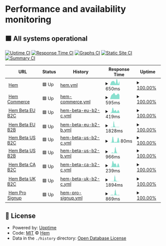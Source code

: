 # Performance and availability monitoring

## <!--live status--> **🟩 All systems operational**

[![Uptime CI](https://github.com/hemdesignstudio/upptime/workflows/Uptime%20CI/badge.svg)](https://github.com/hemdesignstudio/upptime/actions?query=workflow%3A%22Uptime+CI%22)
[![Response Time CI](https://github.com/hemdesignstudio/upptime/workflows/Response%20Time%20CI/badge.svg)](https://github.com/hemdesignstudio/upptime/actions?query=workflow%3A%22Response+Time+CI%22)
[![Graphs CI](https://github.com/hemdesignstudio/upptime/workflows/Graphs%20CI/badge.svg)](https://github.com/hemdesignstudio/upptime/actions?query=workflow%3A%22Graphs+CI%22)
[![Static Site CI](https://github.com/hemdesignstudio/upptime/workflows/Static%20Site%20CI/badge.svg)](https://github.com/hemdesignstudio/upptime/actions?query=workflow%3A%22Static+Site+CI%22)
[![Summary CI](https://github.com/hemdesignstudio/upptime/workflows/Summary%20CI/badge.svg)](https://github.com/hemdesignstudio/upptime/actions?query=workflow%3A%22Summary+CI%22)

<!--start: status pages-->
<!-- This summary is generated by Upptime (https://github.com/upptime/upptime) -->
<!-- Do not edit this manually, your changes will be overwritten -->
<!-- prettier-ignore -->
| URL | Status | History | Response Time | Uptime |
| --- | ------ | ------- | ------------- | ------ |
| <img alt="" src="https://favicons.githubusercontent.com/www.hem.com" height="13"> [Hem](https://www.hem.com) | 🟩 Up | [hem.yml](https://github.com/hemdesignstudio/upptime/commits/HEAD/history/hem.yml) | <details><summary><img alt="Response time graph" src="./graphs/hem/response-time-week.png" height="20"> 650ms</summary><br><a href="https://hemdesignstudio.github.io/upptime/history/hem"><img alt="Response time 292" src="https://img.shields.io/endpoint?url=https%3A%2F%2Fraw.githubusercontent.com%2Fhemdesignstudio%2Fupptime%2FHEAD%2Fapi%2Fhem%2Fresponse-time.json"></a><br><a href="https://hemdesignstudio.github.io/upptime/history/hem"><img alt="24-hour response time 754" src="https://img.shields.io/endpoint?url=https%3A%2F%2Fraw.githubusercontent.com%2Fhemdesignstudio%2Fupptime%2FHEAD%2Fapi%2Fhem%2Fresponse-time-day.json"></a><br><a href="https://hemdesignstudio.github.io/upptime/history/hem"><img alt="7-day response time 650" src="https://img.shields.io/endpoint?url=https%3A%2F%2Fraw.githubusercontent.com%2Fhemdesignstudio%2Fupptime%2FHEAD%2Fapi%2Fhem%2Fresponse-time-week.json"></a><br><a href="https://hemdesignstudio.github.io/upptime/history/hem"><img alt="30-day response time 575" src="https://img.shields.io/endpoint?url=https%3A%2F%2Fraw.githubusercontent.com%2Fhemdesignstudio%2Fupptime%2FHEAD%2Fapi%2Fhem%2Fresponse-time-month.json"></a><br><a href="https://hemdesignstudio.github.io/upptime/history/hem"><img alt="1-year response time 298" src="https://img.shields.io/endpoint?url=https%3A%2F%2Fraw.githubusercontent.com%2Fhemdesignstudio%2Fupptime%2FHEAD%2Fapi%2Fhem%2Fresponse-time-year.json"></a></details> | <details><summary><a href="https://hemdesignstudio.github.io/upptime/history/hem">100.00%</a></summary><a href="https://hemdesignstudio.github.io/upptime/history/hem"><img alt="All-time uptime 99.88%" src="https://img.shields.io/endpoint?url=https%3A%2F%2Fraw.githubusercontent.com%2Fhemdesignstudio%2Fupptime%2FHEAD%2Fapi%2Fhem%2Fuptime.json"></a><br><a href="https://hemdesignstudio.github.io/upptime/history/hem"><img alt="24-hour uptime 100.00%" src="https://img.shields.io/endpoint?url=https%3A%2F%2Fraw.githubusercontent.com%2Fhemdesignstudio%2Fupptime%2FHEAD%2Fapi%2Fhem%2Fuptime-day.json"></a><br><a href="https://hemdesignstudio.github.io/upptime/history/hem"><img alt="7-day uptime 100.00%" src="https://img.shields.io/endpoint?url=https%3A%2F%2Fraw.githubusercontent.com%2Fhemdesignstudio%2Fupptime%2FHEAD%2Fapi%2Fhem%2Fuptime-week.json"></a><br><a href="https://hemdesignstudio.github.io/upptime/history/hem"><img alt="30-day uptime 100.00%" src="https://img.shields.io/endpoint?url=https%3A%2F%2Fraw.githubusercontent.com%2Fhemdesignstudio%2Fupptime%2FHEAD%2Fapi%2Fhem%2Fuptime-month.json"></a><br><a href="https://hemdesignstudio.github.io/upptime/history/hem"><img alt="1-year uptime 100.00%" src="https://img.shields.io/endpoint?url=https%3A%2F%2Fraw.githubusercontent.com%2Fhemdesignstudio%2Fupptime%2FHEAD%2Fapi%2Fhem%2Fuptime-year.json"></a></details>
| <img alt="" src="https://favicons.githubusercontent.com/commerce.hem.com" height="13"> [Hem Commerce](https://commerce.hem.com/api/v1/health/) | 🟩 Up | [hem-commerce.yml](https://github.com/hemdesignstudio/upptime/commits/HEAD/history/hem-commerce.yml) | <details><summary><img alt="Response time graph" src="./graphs/hem-commerce/response-time-week.png" height="20"> 595ms</summary><br><a href="https://hemdesignstudio.github.io/upptime/history/hem-commerce"><img alt="Response time 491" src="https://img.shields.io/endpoint?url=https%3A%2F%2Fraw.githubusercontent.com%2Fhemdesignstudio%2Fupptime%2FHEAD%2Fapi%2Fhem-commerce%2Fresponse-time.json"></a><br><a href="https://hemdesignstudio.github.io/upptime/history/hem-commerce"><img alt="24-hour response time 520" src="https://img.shields.io/endpoint?url=https%3A%2F%2Fraw.githubusercontent.com%2Fhemdesignstudio%2Fupptime%2FHEAD%2Fapi%2Fhem-commerce%2Fresponse-time-day.json"></a><br><a href="https://hemdesignstudio.github.io/upptime/history/hem-commerce"><img alt="7-day response time 595" src="https://img.shields.io/endpoint?url=https%3A%2F%2Fraw.githubusercontent.com%2Fhemdesignstudio%2Fupptime%2FHEAD%2Fapi%2Fhem-commerce%2Fresponse-time-week.json"></a><br><a href="https://hemdesignstudio.github.io/upptime/history/hem-commerce"><img alt="30-day response time 511" src="https://img.shields.io/endpoint?url=https%3A%2F%2Fraw.githubusercontent.com%2Fhemdesignstudio%2Fupptime%2FHEAD%2Fapi%2Fhem-commerce%2Fresponse-time-month.json"></a><br><a href="https://hemdesignstudio.github.io/upptime/history/hem-commerce"><img alt="1-year response time 485" src="https://img.shields.io/endpoint?url=https%3A%2F%2Fraw.githubusercontent.com%2Fhemdesignstudio%2Fupptime%2FHEAD%2Fapi%2Fhem-commerce%2Fresponse-time-year.json"></a></details> | <details><summary><a href="https://hemdesignstudio.github.io/upptime/history/hem-commerce">100.00%</a></summary><a href="https://hemdesignstudio.github.io/upptime/history/hem-commerce"><img alt="All-time uptime 99.83%" src="https://img.shields.io/endpoint?url=https%3A%2F%2Fraw.githubusercontent.com%2Fhemdesignstudio%2Fupptime%2FHEAD%2Fapi%2Fhem-commerce%2Fuptime.json"></a><br><a href="https://hemdesignstudio.github.io/upptime/history/hem-commerce"><img alt="24-hour uptime 100.00%" src="https://img.shields.io/endpoint?url=https%3A%2F%2Fraw.githubusercontent.com%2Fhemdesignstudio%2Fupptime%2FHEAD%2Fapi%2Fhem-commerce%2Fuptime-day.json"></a><br><a href="https://hemdesignstudio.github.io/upptime/history/hem-commerce"><img alt="7-day uptime 100.00%" src="https://img.shields.io/endpoint?url=https%3A%2F%2Fraw.githubusercontent.com%2Fhemdesignstudio%2Fupptime%2FHEAD%2Fapi%2Fhem-commerce%2Fuptime-week.json"></a><br><a href="https://hemdesignstudio.github.io/upptime/history/hem-commerce"><img alt="30-day uptime 100.00%" src="https://img.shields.io/endpoint?url=https%3A%2F%2Fraw.githubusercontent.com%2Fhemdesignstudio%2Fupptime%2FHEAD%2Fapi%2Fhem-commerce%2Fuptime-month.json"></a><br><a href="https://hemdesignstudio.github.io/upptime/history/hem-commerce"><img alt="1-year uptime 100.00%" src="https://img.shields.io/endpoint?url=https%3A%2F%2Fraw.githubusercontent.com%2Fhemdesignstudio%2Fupptime%2FHEAD%2Fapi%2Fhem-commerce%2Fuptime-year.json"></a></details>
| <img alt="" src="https://favicons.githubusercontent.com/beta.hem.com" height="13"> [Hem Beta EU B2C](https://beta.hem.com/en-eu/) | 🟩 Up | [hem-beta-eu-b2-c.yml](https://github.com/hemdesignstudio/upptime/commits/HEAD/history/hem-beta-eu-b2-c.yml) | <details><summary><img alt="Response time graph" src="./graphs/hem-beta-eu-b2-c/response-time-week.png" height="20"> 419ms</summary><br><a href="https://hemdesignstudio.github.io/upptime/history/hem-beta-eu-b2-c"><img alt="Response time 1043" src="https://img.shields.io/endpoint?url=https%3A%2F%2Fraw.githubusercontent.com%2Fhemdesignstudio%2Fupptime%2FHEAD%2Fapi%2Fhem-beta-eu-b2-c%2Fresponse-time.json"></a><br><a href="https://hemdesignstudio.github.io/upptime/history/hem-beta-eu-b2-c"><img alt="24-hour response time 140" src="https://img.shields.io/endpoint?url=https%3A%2F%2Fraw.githubusercontent.com%2Fhemdesignstudio%2Fupptime%2FHEAD%2Fapi%2Fhem-beta-eu-b2-c%2Fresponse-time-day.json"></a><br><a href="https://hemdesignstudio.github.io/upptime/history/hem-beta-eu-b2-c"><img alt="7-day response time 419" src="https://img.shields.io/endpoint?url=https%3A%2F%2Fraw.githubusercontent.com%2Fhemdesignstudio%2Fupptime%2FHEAD%2Fapi%2Fhem-beta-eu-b2-c%2Fresponse-time-week.json"></a><br><a href="https://hemdesignstudio.github.io/upptime/history/hem-beta-eu-b2-c"><img alt="30-day response time 1043" src="https://img.shields.io/endpoint?url=https%3A%2F%2Fraw.githubusercontent.com%2Fhemdesignstudio%2Fupptime%2FHEAD%2Fapi%2Fhem-beta-eu-b2-c%2Fresponse-time-month.json"></a><br><a href="https://hemdesignstudio.github.io/upptime/history/hem-beta-eu-b2-c"><img alt="1-year response time 1043" src="https://img.shields.io/endpoint?url=https%3A%2F%2Fraw.githubusercontent.com%2Fhemdesignstudio%2Fupptime%2FHEAD%2Fapi%2Fhem-beta-eu-b2-c%2Fresponse-time-year.json"></a></details> | <details><summary><a href="https://hemdesignstudio.github.io/upptime/history/hem-beta-eu-b2-c">100.00%</a></summary><a href="https://hemdesignstudio.github.io/upptime/history/hem-beta-eu-b2-c"><img alt="All-time uptime 100.00%" src="https://img.shields.io/endpoint?url=https%3A%2F%2Fraw.githubusercontent.com%2Fhemdesignstudio%2Fupptime%2FHEAD%2Fapi%2Fhem-beta-eu-b2-c%2Fuptime.json"></a><br><a href="https://hemdesignstudio.github.io/upptime/history/hem-beta-eu-b2-c"><img alt="24-hour uptime 100.00%" src="https://img.shields.io/endpoint?url=https%3A%2F%2Fraw.githubusercontent.com%2Fhemdesignstudio%2Fupptime%2FHEAD%2Fapi%2Fhem-beta-eu-b2-c%2Fuptime-day.json"></a><br><a href="https://hemdesignstudio.github.io/upptime/history/hem-beta-eu-b2-c"><img alt="7-day uptime 100.00%" src="https://img.shields.io/endpoint?url=https%3A%2F%2Fraw.githubusercontent.com%2Fhemdesignstudio%2Fupptime%2FHEAD%2Fapi%2Fhem-beta-eu-b2-c%2Fuptime-week.json"></a><br><a href="https://hemdesignstudio.github.io/upptime/history/hem-beta-eu-b2-c"><img alt="30-day uptime 100.00%" src="https://img.shields.io/endpoint?url=https%3A%2F%2Fraw.githubusercontent.com%2Fhemdesignstudio%2Fupptime%2FHEAD%2Fapi%2Fhem-beta-eu-b2-c%2Fuptime-month.json"></a><br><a href="https://hemdesignstudio.github.io/upptime/history/hem-beta-eu-b2-c"><img alt="1-year uptime 100.00%" src="https://img.shields.io/endpoint?url=https%3A%2F%2Fraw.githubusercontent.com%2Fhemdesignstudio%2Fupptime%2FHEAD%2Fapi%2Fhem-beta-eu-b2-c%2Fuptime-year.json"></a></details>
| <img alt="" src="https://favicons.githubusercontent.com/beta.pro.hem.com" height="13"> [Hem Beta EU B2B](https://beta.pro.hem.com/en-eu/) | 🟩 Up | [hem-beta-eu-b2-b.yml](https://github.com/hemdesignstudio/upptime/commits/HEAD/history/hem-beta-eu-b2-b.yml) | <details><summary><img alt="Response time graph" src="./graphs/hem-beta-eu-b2-b/response-time-week.png" height="20"> 1828ms</summary><br><a href="https://hemdesignstudio.github.io/upptime/history/hem-beta-eu-b2-b"><img alt="Response time 2049" src="https://img.shields.io/endpoint?url=https%3A%2F%2Fraw.githubusercontent.com%2Fhemdesignstudio%2Fupptime%2FHEAD%2Fapi%2Fhem-beta-eu-b2-b%2Fresponse-time.json"></a><br><a href="https://hemdesignstudio.github.io/upptime/history/hem-beta-eu-b2-b"><img alt="24-hour response time 114" src="https://img.shields.io/endpoint?url=https%3A%2F%2Fraw.githubusercontent.com%2Fhemdesignstudio%2Fupptime%2FHEAD%2Fapi%2Fhem-beta-eu-b2-b%2Fresponse-time-day.json"></a><br><a href="https://hemdesignstudio.github.io/upptime/history/hem-beta-eu-b2-b"><img alt="7-day response time 1828" src="https://img.shields.io/endpoint?url=https%3A%2F%2Fraw.githubusercontent.com%2Fhemdesignstudio%2Fupptime%2FHEAD%2Fapi%2Fhem-beta-eu-b2-b%2Fresponse-time-week.json"></a><br><a href="https://hemdesignstudio.github.io/upptime/history/hem-beta-eu-b2-b"><img alt="30-day response time 2049" src="https://img.shields.io/endpoint?url=https%3A%2F%2Fraw.githubusercontent.com%2Fhemdesignstudio%2Fupptime%2FHEAD%2Fapi%2Fhem-beta-eu-b2-b%2Fresponse-time-month.json"></a><br><a href="https://hemdesignstudio.github.io/upptime/history/hem-beta-eu-b2-b"><img alt="1-year response time 2049" src="https://img.shields.io/endpoint?url=https%3A%2F%2Fraw.githubusercontent.com%2Fhemdesignstudio%2Fupptime%2FHEAD%2Fapi%2Fhem-beta-eu-b2-b%2Fresponse-time-year.json"></a></details> | <details><summary><a href="https://hemdesignstudio.github.io/upptime/history/hem-beta-eu-b2-b">100.00%</a></summary><a href="https://hemdesignstudio.github.io/upptime/history/hem-beta-eu-b2-b"><img alt="All-time uptime 100.00%" src="https://img.shields.io/endpoint?url=https%3A%2F%2Fraw.githubusercontent.com%2Fhemdesignstudio%2Fupptime%2FHEAD%2Fapi%2Fhem-beta-eu-b2-b%2Fuptime.json"></a><br><a href="https://hemdesignstudio.github.io/upptime/history/hem-beta-eu-b2-b"><img alt="24-hour uptime 100.00%" src="https://img.shields.io/endpoint?url=https%3A%2F%2Fraw.githubusercontent.com%2Fhemdesignstudio%2Fupptime%2FHEAD%2Fapi%2Fhem-beta-eu-b2-b%2Fuptime-day.json"></a><br><a href="https://hemdesignstudio.github.io/upptime/history/hem-beta-eu-b2-b"><img alt="7-day uptime 100.00%" src="https://img.shields.io/endpoint?url=https%3A%2F%2Fraw.githubusercontent.com%2Fhemdesignstudio%2Fupptime%2FHEAD%2Fapi%2Fhem-beta-eu-b2-b%2Fuptime-week.json"></a><br><a href="https://hemdesignstudio.github.io/upptime/history/hem-beta-eu-b2-b"><img alt="30-day uptime 100.00%" src="https://img.shields.io/endpoint?url=https%3A%2F%2Fraw.githubusercontent.com%2Fhemdesignstudio%2Fupptime%2FHEAD%2Fapi%2Fhem-beta-eu-b2-b%2Fuptime-month.json"></a><br><a href="https://hemdesignstudio.github.io/upptime/history/hem-beta-eu-b2-b"><img alt="1-year uptime 100.00%" src="https://img.shields.io/endpoint?url=https%3A%2F%2Fraw.githubusercontent.com%2Fhemdesignstudio%2Fupptime%2FHEAD%2Fapi%2Fhem-beta-eu-b2-b%2Fuptime-year.json"></a></details>
| <img alt="" src="https://favicons.githubusercontent.com/beta.hem.com" height="13"> [Hem Beta US B2C](https://beta.hem.com/en-us/) | 🟩 Up | [hem-beta-us-b2-c.yml](https://github.com/hemdesignstudio/upptime/commits/HEAD/history/hem-beta-us-b2-c.yml) | <details><summary><img alt="Response time graph" src="./graphs/hem-beta-us-b2-c/response-time-week.png" height="20"> 80ms</summary><br><a href="https://hemdesignstudio.github.io/upptime/history/hem-beta-us-b2-c"><img alt="Response time 1154" src="https://img.shields.io/endpoint?url=https%3A%2F%2Fraw.githubusercontent.com%2Fhemdesignstudio%2Fupptime%2FHEAD%2Fapi%2Fhem-beta-us-b2-c%2Fresponse-time.json"></a><br><a href="https://hemdesignstudio.github.io/upptime/history/hem-beta-us-b2-c"><img alt="24-hour response time 36" src="https://img.shields.io/endpoint?url=https%3A%2F%2Fraw.githubusercontent.com%2Fhemdesignstudio%2Fupptime%2FHEAD%2Fapi%2Fhem-beta-us-b2-c%2Fresponse-time-day.json"></a><br><a href="https://hemdesignstudio.github.io/upptime/history/hem-beta-us-b2-c"><img alt="7-day response time 80" src="https://img.shields.io/endpoint?url=https%3A%2F%2Fraw.githubusercontent.com%2Fhemdesignstudio%2Fupptime%2FHEAD%2Fapi%2Fhem-beta-us-b2-c%2Fresponse-time-week.json"></a><br><a href="https://hemdesignstudio.github.io/upptime/history/hem-beta-us-b2-c"><img alt="30-day response time 1154" src="https://img.shields.io/endpoint?url=https%3A%2F%2Fraw.githubusercontent.com%2Fhemdesignstudio%2Fupptime%2FHEAD%2Fapi%2Fhem-beta-us-b2-c%2Fresponse-time-month.json"></a><br><a href="https://hemdesignstudio.github.io/upptime/history/hem-beta-us-b2-c"><img alt="1-year response time 1154" src="https://img.shields.io/endpoint?url=https%3A%2F%2Fraw.githubusercontent.com%2Fhemdesignstudio%2Fupptime%2FHEAD%2Fapi%2Fhem-beta-us-b2-c%2Fresponse-time-year.json"></a></details> | <details><summary><a href="https://hemdesignstudio.github.io/upptime/history/hem-beta-us-b2-c">100.00%</a></summary><a href="https://hemdesignstudio.github.io/upptime/history/hem-beta-us-b2-c"><img alt="All-time uptime 100.00%" src="https://img.shields.io/endpoint?url=https%3A%2F%2Fraw.githubusercontent.com%2Fhemdesignstudio%2Fupptime%2FHEAD%2Fapi%2Fhem-beta-us-b2-c%2Fuptime.json"></a><br><a href="https://hemdesignstudio.github.io/upptime/history/hem-beta-us-b2-c"><img alt="24-hour uptime 100.00%" src="https://img.shields.io/endpoint?url=https%3A%2F%2Fraw.githubusercontent.com%2Fhemdesignstudio%2Fupptime%2FHEAD%2Fapi%2Fhem-beta-us-b2-c%2Fuptime-day.json"></a><br><a href="https://hemdesignstudio.github.io/upptime/history/hem-beta-us-b2-c"><img alt="7-day uptime 100.00%" src="https://img.shields.io/endpoint?url=https%3A%2F%2Fraw.githubusercontent.com%2Fhemdesignstudio%2Fupptime%2FHEAD%2Fapi%2Fhem-beta-us-b2-c%2Fuptime-week.json"></a><br><a href="https://hemdesignstudio.github.io/upptime/history/hem-beta-us-b2-c"><img alt="30-day uptime 100.00%" src="https://img.shields.io/endpoint?url=https%3A%2F%2Fraw.githubusercontent.com%2Fhemdesignstudio%2Fupptime%2FHEAD%2Fapi%2Fhem-beta-us-b2-c%2Fuptime-month.json"></a><br><a href="https://hemdesignstudio.github.io/upptime/history/hem-beta-us-b2-c"><img alt="1-year uptime 100.00%" src="https://img.shields.io/endpoint?url=https%3A%2F%2Fraw.githubusercontent.com%2Fhemdesignstudio%2Fupptime%2FHEAD%2Fapi%2Fhem-beta-us-b2-c%2Fuptime-year.json"></a></details>
| <img alt="" src="https://favicons.githubusercontent.com/beta.pro.hem.com" height="13"> [Hem Beta US B2B](https://beta.pro.hem.com/en-us/) | 🟩 Up | [hem-beta-us-b2-b.yml](https://github.com/hemdesignstudio/upptime/commits/HEAD/history/hem-beta-us-b2-b.yml) | <details><summary><img alt="Response time graph" src="./graphs/hem-beta-us-b2-b/response-time-week.png" height="20"> 966ms</summary><br><a href="https://hemdesignstudio.github.io/upptime/history/hem-beta-us-b2-b"><img alt="Response time 1480" src="https://img.shields.io/endpoint?url=https%3A%2F%2Fraw.githubusercontent.com%2Fhemdesignstudio%2Fupptime%2FHEAD%2Fapi%2Fhem-beta-us-b2-b%2Fresponse-time.json"></a><br><a href="https://hemdesignstudio.github.io/upptime/history/hem-beta-us-b2-b"><img alt="24-hour response time 16" src="https://img.shields.io/endpoint?url=https%3A%2F%2Fraw.githubusercontent.com%2Fhemdesignstudio%2Fupptime%2FHEAD%2Fapi%2Fhem-beta-us-b2-b%2Fresponse-time-day.json"></a><br><a href="https://hemdesignstudio.github.io/upptime/history/hem-beta-us-b2-b"><img alt="7-day response time 966" src="https://img.shields.io/endpoint?url=https%3A%2F%2Fraw.githubusercontent.com%2Fhemdesignstudio%2Fupptime%2FHEAD%2Fapi%2Fhem-beta-us-b2-b%2Fresponse-time-week.json"></a><br><a href="https://hemdesignstudio.github.io/upptime/history/hem-beta-us-b2-b"><img alt="30-day response time 1480" src="https://img.shields.io/endpoint?url=https%3A%2F%2Fraw.githubusercontent.com%2Fhemdesignstudio%2Fupptime%2FHEAD%2Fapi%2Fhem-beta-us-b2-b%2Fresponse-time-month.json"></a><br><a href="https://hemdesignstudio.github.io/upptime/history/hem-beta-us-b2-b"><img alt="1-year response time 1480" src="https://img.shields.io/endpoint?url=https%3A%2F%2Fraw.githubusercontent.com%2Fhemdesignstudio%2Fupptime%2FHEAD%2Fapi%2Fhem-beta-us-b2-b%2Fresponse-time-year.json"></a></details> | <details><summary><a href="https://hemdesignstudio.github.io/upptime/history/hem-beta-us-b2-b">100.00%</a></summary><a href="https://hemdesignstudio.github.io/upptime/history/hem-beta-us-b2-b"><img alt="All-time uptime 100.00%" src="https://img.shields.io/endpoint?url=https%3A%2F%2Fraw.githubusercontent.com%2Fhemdesignstudio%2Fupptime%2FHEAD%2Fapi%2Fhem-beta-us-b2-b%2Fuptime.json"></a><br><a href="https://hemdesignstudio.github.io/upptime/history/hem-beta-us-b2-b"><img alt="24-hour uptime 100.00%" src="https://img.shields.io/endpoint?url=https%3A%2F%2Fraw.githubusercontent.com%2Fhemdesignstudio%2Fupptime%2FHEAD%2Fapi%2Fhem-beta-us-b2-b%2Fuptime-day.json"></a><br><a href="https://hemdesignstudio.github.io/upptime/history/hem-beta-us-b2-b"><img alt="7-day uptime 100.00%" src="https://img.shields.io/endpoint?url=https%3A%2F%2Fraw.githubusercontent.com%2Fhemdesignstudio%2Fupptime%2FHEAD%2Fapi%2Fhem-beta-us-b2-b%2Fuptime-week.json"></a><br><a href="https://hemdesignstudio.github.io/upptime/history/hem-beta-us-b2-b"><img alt="30-day uptime 100.00%" src="https://img.shields.io/endpoint?url=https%3A%2F%2Fraw.githubusercontent.com%2Fhemdesignstudio%2Fupptime%2FHEAD%2Fapi%2Fhem-beta-us-b2-b%2Fuptime-month.json"></a><br><a href="https://hemdesignstudio.github.io/upptime/history/hem-beta-us-b2-b"><img alt="1-year uptime 100.00%" src="https://img.shields.io/endpoint?url=https%3A%2F%2Fraw.githubusercontent.com%2Fhemdesignstudio%2Fupptime%2FHEAD%2Fapi%2Fhem-beta-us-b2-b%2Fuptime-year.json"></a></details>
| <img alt="" src="https://favicons.githubusercontent.com/beta.hem.com" height="13"> [Hem Beta CA B2C](https://beta.hem.com/en-ca/) | 🟩 Up | [hem-beta-ca-b2-c.yml](https://github.com/hemdesignstudio/upptime/commits/HEAD/history/hem-beta-ca-b2-c.yml) | <details><summary><img alt="Response time graph" src="./graphs/hem-beta-ca-b2-c/response-time-week.png" height="20"> 239ms</summary><br><a href="https://hemdesignstudio.github.io/upptime/history/hem-beta-ca-b2-c"><img alt="Response time 628" src="https://img.shields.io/endpoint?url=https%3A%2F%2Fraw.githubusercontent.com%2Fhemdesignstudio%2Fupptime%2FHEAD%2Fapi%2Fhem-beta-ca-b2-c%2Fresponse-time.json"></a><br><a href="https://hemdesignstudio.github.io/upptime/history/hem-beta-ca-b2-c"><img alt="24-hour response time 16" src="https://img.shields.io/endpoint?url=https%3A%2F%2Fraw.githubusercontent.com%2Fhemdesignstudio%2Fupptime%2FHEAD%2Fapi%2Fhem-beta-ca-b2-c%2Fresponse-time-day.json"></a><br><a href="https://hemdesignstudio.github.io/upptime/history/hem-beta-ca-b2-c"><img alt="7-day response time 239" src="https://img.shields.io/endpoint?url=https%3A%2F%2Fraw.githubusercontent.com%2Fhemdesignstudio%2Fupptime%2FHEAD%2Fapi%2Fhem-beta-ca-b2-c%2Fresponse-time-week.json"></a><br><a href="https://hemdesignstudio.github.io/upptime/history/hem-beta-ca-b2-c"><img alt="30-day response time 628" src="https://img.shields.io/endpoint?url=https%3A%2F%2Fraw.githubusercontent.com%2Fhemdesignstudio%2Fupptime%2FHEAD%2Fapi%2Fhem-beta-ca-b2-c%2Fresponse-time-month.json"></a><br><a href="https://hemdesignstudio.github.io/upptime/history/hem-beta-ca-b2-c"><img alt="1-year response time 628" src="https://img.shields.io/endpoint?url=https%3A%2F%2Fraw.githubusercontent.com%2Fhemdesignstudio%2Fupptime%2FHEAD%2Fapi%2Fhem-beta-ca-b2-c%2Fresponse-time-year.json"></a></details> | <details><summary><a href="https://hemdesignstudio.github.io/upptime/history/hem-beta-ca-b2-c">100.00%</a></summary><a href="https://hemdesignstudio.github.io/upptime/history/hem-beta-ca-b2-c"><img alt="All-time uptime 100.00%" src="https://img.shields.io/endpoint?url=https%3A%2F%2Fraw.githubusercontent.com%2Fhemdesignstudio%2Fupptime%2FHEAD%2Fapi%2Fhem-beta-ca-b2-c%2Fuptime.json"></a><br><a href="https://hemdesignstudio.github.io/upptime/history/hem-beta-ca-b2-c"><img alt="24-hour uptime 100.00%" src="https://img.shields.io/endpoint?url=https%3A%2F%2Fraw.githubusercontent.com%2Fhemdesignstudio%2Fupptime%2FHEAD%2Fapi%2Fhem-beta-ca-b2-c%2Fuptime-day.json"></a><br><a href="https://hemdesignstudio.github.io/upptime/history/hem-beta-ca-b2-c"><img alt="7-day uptime 100.00%" src="https://img.shields.io/endpoint?url=https%3A%2F%2Fraw.githubusercontent.com%2Fhemdesignstudio%2Fupptime%2FHEAD%2Fapi%2Fhem-beta-ca-b2-c%2Fuptime-week.json"></a><br><a href="https://hemdesignstudio.github.io/upptime/history/hem-beta-ca-b2-c"><img alt="30-day uptime 100.00%" src="https://img.shields.io/endpoint?url=https%3A%2F%2Fraw.githubusercontent.com%2Fhemdesignstudio%2Fupptime%2FHEAD%2Fapi%2Fhem-beta-ca-b2-c%2Fuptime-month.json"></a><br><a href="https://hemdesignstudio.github.io/upptime/history/hem-beta-ca-b2-c"><img alt="1-year uptime 100.00%" src="https://img.shields.io/endpoint?url=https%3A%2F%2Fraw.githubusercontent.com%2Fhemdesignstudio%2Fupptime%2FHEAD%2Fapi%2Fhem-beta-ca-b2-c%2Fuptime-year.json"></a></details>
| <img alt="" src="https://favicons.githubusercontent.com/beta.pro.hem.com" height="13"> [Hem Beta UK B2C](https://beta.pro.hem.com/en-gb/) | 🟩 Up | [hem-beta-uk-b2-c.yml](https://github.com/hemdesignstudio/upptime/commits/HEAD/history/hem-beta-uk-b2-c.yml) | <details><summary><img alt="Response time graph" src="./graphs/hem-beta-uk-b2-c/response-time-week.png" height="20"> 1894ms</summary><br><a href="https://hemdesignstudio.github.io/upptime/history/hem-beta-uk-b2-c"><img alt="Response time 1654" src="https://img.shields.io/endpoint?url=https%3A%2F%2Fraw.githubusercontent.com%2Fhemdesignstudio%2Fupptime%2FHEAD%2Fapi%2Fhem-beta-uk-b2-c%2Fresponse-time.json"></a><br><a href="https://hemdesignstudio.github.io/upptime/history/hem-beta-uk-b2-c"><img alt="24-hour response time 17" src="https://img.shields.io/endpoint?url=https%3A%2F%2Fraw.githubusercontent.com%2Fhemdesignstudio%2Fupptime%2FHEAD%2Fapi%2Fhem-beta-uk-b2-c%2Fresponse-time-day.json"></a><br><a href="https://hemdesignstudio.github.io/upptime/history/hem-beta-uk-b2-c"><img alt="7-day response time 1894" src="https://img.shields.io/endpoint?url=https%3A%2F%2Fraw.githubusercontent.com%2Fhemdesignstudio%2Fupptime%2FHEAD%2Fapi%2Fhem-beta-uk-b2-c%2Fresponse-time-week.json"></a><br><a href="https://hemdesignstudio.github.io/upptime/history/hem-beta-uk-b2-c"><img alt="30-day response time 1654" src="https://img.shields.io/endpoint?url=https%3A%2F%2Fraw.githubusercontent.com%2Fhemdesignstudio%2Fupptime%2FHEAD%2Fapi%2Fhem-beta-uk-b2-c%2Fresponse-time-month.json"></a><br><a href="https://hemdesignstudio.github.io/upptime/history/hem-beta-uk-b2-c"><img alt="1-year response time 1654" src="https://img.shields.io/endpoint?url=https%3A%2F%2Fraw.githubusercontent.com%2Fhemdesignstudio%2Fupptime%2FHEAD%2Fapi%2Fhem-beta-uk-b2-c%2Fresponse-time-year.json"></a></details> | <details><summary><a href="https://hemdesignstudio.github.io/upptime/history/hem-beta-uk-b2-c">100.00%</a></summary><a href="https://hemdesignstudio.github.io/upptime/history/hem-beta-uk-b2-c"><img alt="All-time uptime 100.00%" src="https://img.shields.io/endpoint?url=https%3A%2F%2Fraw.githubusercontent.com%2Fhemdesignstudio%2Fupptime%2FHEAD%2Fapi%2Fhem-beta-uk-b2-c%2Fuptime.json"></a><br><a href="https://hemdesignstudio.github.io/upptime/history/hem-beta-uk-b2-c"><img alt="24-hour uptime 100.00%" src="https://img.shields.io/endpoint?url=https%3A%2F%2Fraw.githubusercontent.com%2Fhemdesignstudio%2Fupptime%2FHEAD%2Fapi%2Fhem-beta-uk-b2-c%2Fuptime-day.json"></a><br><a href="https://hemdesignstudio.github.io/upptime/history/hem-beta-uk-b2-c"><img alt="7-day uptime 100.00%" src="https://img.shields.io/endpoint?url=https%3A%2F%2Fraw.githubusercontent.com%2Fhemdesignstudio%2Fupptime%2FHEAD%2Fapi%2Fhem-beta-uk-b2-c%2Fuptime-week.json"></a><br><a href="https://hemdesignstudio.github.io/upptime/history/hem-beta-uk-b2-c"><img alt="30-day uptime 100.00%" src="https://img.shields.io/endpoint?url=https%3A%2F%2Fraw.githubusercontent.com%2Fhemdesignstudio%2Fupptime%2FHEAD%2Fapi%2Fhem-beta-uk-b2-c%2Fuptime-month.json"></a><br><a href="https://hemdesignstudio.github.io/upptime/history/hem-beta-uk-b2-c"><img alt="1-year uptime 100.00%" src="https://img.shields.io/endpoint?url=https%3A%2F%2Fraw.githubusercontent.com%2Fhemdesignstudio%2Fupptime%2FHEAD%2Fapi%2Fhem-beta-uk-b2-c%2Fuptime-year.json"></a></details>
| <img alt="" src="https://favicons.githubusercontent.com/pro-signup.hem.com" height="13"> [Hem Pro Signup](https://pro-signup.hem.com/) | 🟩 Up | [hem-pro-signup.yml](https://github.com/hemdesignstudio/upptime/commits/HEAD/history/hem-pro-signup.yml) | <details><summary><img alt="Response time graph" src="./graphs/hem-pro-signup/response-time-week.png" height="20"> 869ms</summary><br><a href="https://hemdesignstudio.github.io/upptime/history/hem-pro-signup"><img alt="Response time 611" src="https://img.shields.io/endpoint?url=https%3A%2F%2Fraw.githubusercontent.com%2Fhemdesignstudio%2Fupptime%2FHEAD%2Fapi%2Fhem-pro-signup%2Fresponse-time.json"></a><br><a href="https://hemdesignstudio.github.io/upptime/history/hem-pro-signup"><img alt="24-hour response time 178" src="https://img.shields.io/endpoint?url=https%3A%2F%2Fraw.githubusercontent.com%2Fhemdesignstudio%2Fupptime%2FHEAD%2Fapi%2Fhem-pro-signup%2Fresponse-time-day.json"></a><br><a href="https://hemdesignstudio.github.io/upptime/history/hem-pro-signup"><img alt="7-day response time 869" src="https://img.shields.io/endpoint?url=https%3A%2F%2Fraw.githubusercontent.com%2Fhemdesignstudio%2Fupptime%2FHEAD%2Fapi%2Fhem-pro-signup%2Fresponse-time-week.json"></a><br><a href="https://hemdesignstudio.github.io/upptime/history/hem-pro-signup"><img alt="30-day response time 611" src="https://img.shields.io/endpoint?url=https%3A%2F%2Fraw.githubusercontent.com%2Fhemdesignstudio%2Fupptime%2FHEAD%2Fapi%2Fhem-pro-signup%2Fresponse-time-month.json"></a><br><a href="https://hemdesignstudio.github.io/upptime/history/hem-pro-signup"><img alt="1-year response time 611" src="https://img.shields.io/endpoint?url=https%3A%2F%2Fraw.githubusercontent.com%2Fhemdesignstudio%2Fupptime%2FHEAD%2Fapi%2Fhem-pro-signup%2Fresponse-time-year.json"></a></details> | <details><summary><a href="https://hemdesignstudio.github.io/upptime/history/hem-pro-signup">100.00%</a></summary><a href="https://hemdesignstudio.github.io/upptime/history/hem-pro-signup"><img alt="All-time uptime 100.00%" src="https://img.shields.io/endpoint?url=https%3A%2F%2Fraw.githubusercontent.com%2Fhemdesignstudio%2Fupptime%2FHEAD%2Fapi%2Fhem-pro-signup%2Fuptime.json"></a><br><a href="https://hemdesignstudio.github.io/upptime/history/hem-pro-signup"><img alt="24-hour uptime 100.00%" src="https://img.shields.io/endpoint?url=https%3A%2F%2Fraw.githubusercontent.com%2Fhemdesignstudio%2Fupptime%2FHEAD%2Fapi%2Fhem-pro-signup%2Fuptime-day.json"></a><br><a href="https://hemdesignstudio.github.io/upptime/history/hem-pro-signup"><img alt="7-day uptime 100.00%" src="https://img.shields.io/endpoint?url=https%3A%2F%2Fraw.githubusercontent.com%2Fhemdesignstudio%2Fupptime%2FHEAD%2Fapi%2Fhem-pro-signup%2Fuptime-week.json"></a><br><a href="https://hemdesignstudio.github.io/upptime/history/hem-pro-signup"><img alt="30-day uptime 100.00%" src="https://img.shields.io/endpoint?url=https%3A%2F%2Fraw.githubusercontent.com%2Fhemdesignstudio%2Fupptime%2FHEAD%2Fapi%2Fhem-pro-signup%2Fuptime-month.json"></a><br><a href="https://hemdesignstudio.github.io/upptime/history/hem-pro-signup"><img alt="1-year uptime 100.00%" src="https://img.shields.io/endpoint?url=https%3A%2F%2Fraw.githubusercontent.com%2Fhemdesignstudio%2Fupptime%2FHEAD%2Fapi%2Fhem-pro-signup%2Fuptime-year.json"></a></details>

<!--end: status pages-->

## 📄 License

- Powered by: [Upptime](https://github.com/upptime/upptime)
- Code: [MIT](./LICENSE) © [Hem](https://www.hem.com/)
- Data in the `./history` directory: [Open Database License](https://opendatacommons.org/licenses/odbl/1-0/)
